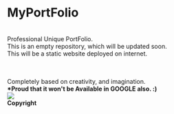 # MyPortFolio
<br> Professional Unique PortFolio.
<br>This is an empty repository, which will be updated soon.
<br>This will be a static website deployed on internet.

<br><br> Completely based on creativity, and imagination.
<br><b>*Proud that it won't be Available in GOOGLE also. :)</b><br>
[![](https://visitcount.itsvg.in/api?id=PortFolio&label=Profile%20Views&color=8&icon=6&pretty=false)](https://visitcount.itsvg.in)
<br><b><b>Copyright</b></b>

